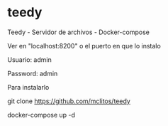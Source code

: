 # teedy
Teedy - Servidor de archivos - Docker-compose

Ver en "localhost:8200" o el puerto en que lo instalo

Usuario: admin

Password: admin


Para instalarlo

git clone https://github.com/mclitos/teedy

docker-compose up -d
